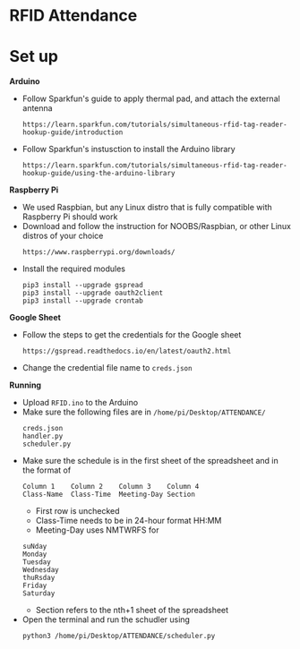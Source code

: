 # RFID Attendance

# Set up

**Arduino**
- Follow Sparkfun's guide to apply thermal pad, and attach the external antenna
    ```
    https://learn.sparkfun.com/tutorials/simultaneous-rfid-tag-reader-hookup-guide/introduction
    ```
- Follow Sparkfun's instusction to install the Arduino library
    ```
    https://learn.sparkfun.com/tutorials/simultaneous-rfid-tag-reader-hookup-guide/using-the-arduino-library
    ```

**Raspberry Pi**
- We used Raspbian, but any Linux distro that is fully compatible with Raspberry Pi should work
- Download and follow the instruction for NOOBS/Raspbian, or other Linux distros of your choice
    ```
    https://www.raspberrypi.org/downloads/
    ```
- Install the required modules
    ```
    pip3 install --upgrade gspread
    pip3 install --upgrade oauth2client
    pip3 install --upgrade crontab
    ```
    
**Google Sheet**
- Follow the steps to get the credentials for the Google sheet
    ```
    https://gspread.readthedocs.io/en/latest/oauth2.html
    ```
- Change the credential file name to `creds.json`


**Running**
- Upload `RFID.ino` to the Arduino
- Make sure the following files are in `/home/pi/Desktop/ATTENDANCE/`
    ```
    creds.json
    handler.py
    scheduler.py
    ```
- Make sure the schedule is in the first sheet of the spreadsheet and in the format of
    ```
    Column 1    Column 2    Column 3    Column 4
    Class-Name  Class-Time  Meeting-Day Section
    ```
    - First row is unchecked
    - Class-Time needs to be in 24-hour format HH:MM
    - Meeting-Day uses NMTWRFS for
    ```
    suNday
    Monday
    Tuesday
    Wednesday
    thuRsday
    Friday
    Saturday
    ```
    - Section refers to the nth+1 sheet of the spreadsheet
- Open the terminal and run the schudler using 
    ```
    python3 /home/pi/Desktop/ATTENDANCE/scheduler.py
    ```

